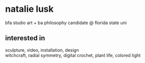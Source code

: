 # natalie lusk
bfa studio art + ba philosophy candidate @ florida state uni

## interested in
sculpture, video, installation, design \
witchcraft, radial symmetry, digital crochet, plant life, colored light




